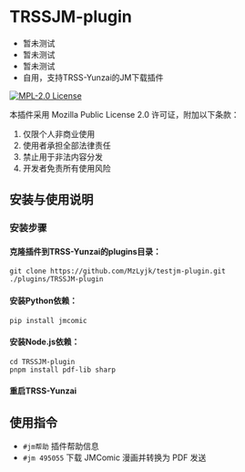 # TRSSJM-plugin
- 暂未测试
- 暂未测试
- 暂未测试
- 自用，支持TRSS-Yunzai的JM下载插件

[![MPL-2.0 License](https://img.shields.io/badge/License-MPL%202.0-brightgreen.svg)](https://opensource.org/licenses/MPL-2.0)

本插件采用 Mozilla Public License 2.0 许可证，附加以下条款：
1. 仅限个人非商业使用
2. 使用者承担全部法律责任
3. 禁止用于非法内容分发
4. 开发者免责所有使用风险
## 安装与使用说明
### 安装步骤
#### 克隆插件到TRSS-Yunzai的plugins目录：
```shell
git clone https://github.com/MzLyjk/testjm-plugin.git ./plugins/TRSSJM-plugin
```
#### 安装Python依赖：
```shell
pip install jmcomic
```
#### 安装Node.js依赖：
```shell
cd TRSSJM-plugin
pnpm install pdf-lib sharp
```
#### 重启TRSS-Yunzai
## 使用指令
- `#jm帮助` 插件帮助信息
- `#jm 495055` 下载 JMComic 漫画并转换为 PDF 发送
